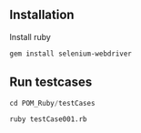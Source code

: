 
## Installation

Install ruby

```bash
gem install selenium-webdriver
```

## Run testcases

```python
cd POM_Ruby/testCases

ruby testCase001.rb
```
